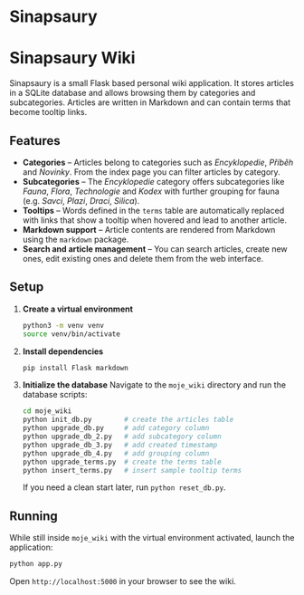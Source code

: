 # Sinapsaury
# Sinapsaury Wiki

Sinapsaury is a small Flask based personal wiki application. It stores articles in a SQLite database and allows browsing them by categories and subcategories. Articles are written in Markdown and can contain terms that become tooltip links.

## Features

- **Categories** – Articles belong to categories such as *Encyklopedie*, *Příběh* and *Novinky*. From the index page you can filter articles by category.
- **Subcategories** – The *Encyklopedie* category offers subcategories like *Fauna*, *Flora*, *Technologie* and *Kodex* with further grouping for fauna (e.g. *Savci*, *Plazi*, *Draci*, *Silica*).
- **Tooltips** – Words defined in the `terms` table are automatically replaced with links that show a tooltip when hovered and lead to another article.
- **Markdown support** – Article contents are rendered from Markdown using the `markdown` package.
- **Search and article management** – You can search articles, create new ones, edit existing ones and delete them from the web interface.

## Setup

1. **Create a virtual environment**
   ```bash
   python3 -m venv venv
   source venv/bin/activate
   ```
2. **Install dependencies**
   ```bash
   pip install Flask markdown
   ```
3. **Initialize the database**
   Navigate to the `moje_wiki` directory and run the database scripts:
   ```bash
   cd moje_wiki
   python init_db.py        # create the articles table
   python upgrade_db.py     # add category column
   python upgrade_db_2.py   # add subcategory column
   python upgrade_db_3.py   # add created timestamp
   python upgrade_db_4.py   # add grouping column
   python upgrade_terms.py  # create the terms table
   python insert_terms.py   # insert sample tooltip terms
   ```
   If you need a clean start later, run `python reset_db.py`.

## Running

While still inside `moje_wiki` with the virtual environment activated, launch the application:

```bash
python app.py
```

Open `http://localhost:5000` in your browser to see the wiki.
